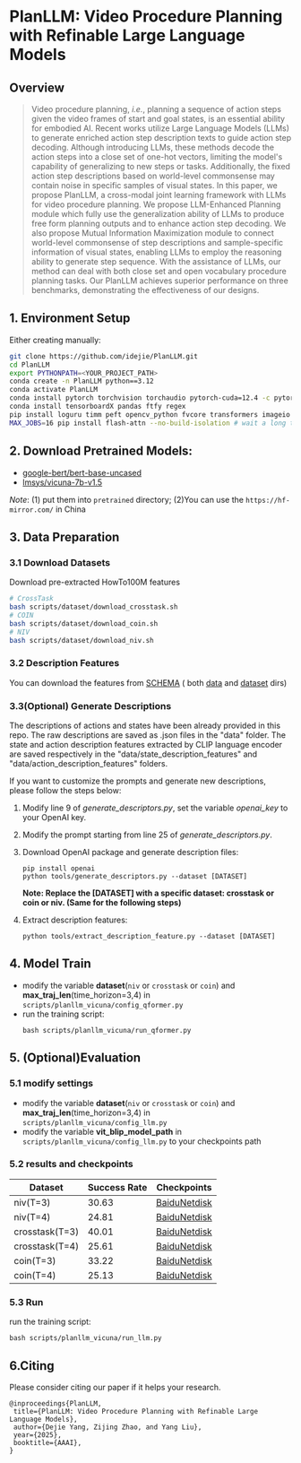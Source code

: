 # PlanLLM: Video Procedure Planning with Refinable Large Language Models


<!-- ## Updates
- 2024/12/16: Release `PlanLLM-Vicuna7B` code, checkpoints and dataset
- 2024/12/90: **PlanLLM** accepted by **AAAI2025** -->
## Overview
> Video procedure planning, *i.e.*, planning a sequence of action steps given the video frames of start and goal states, is an essential ability for embodied AI.
Recent works utilize Large Language Models (LLMs) to generate enriched action step description texts to guide action step decoding.
Although introducing LLMs, these methods decode the action steps into a close set of one-hot vectors, limiting the model's capability of generalizing to new steps or tasks.
Additionally, the fixed action step descriptions based on world-level commonsense may contain noise in specific samples of visual states.
In this paper, we propose PlanLLM, a cross-modal joint learning framework with LLMs for video procedure planning.
We propose LLM-Enhanced Planning module which fully use the generalization ability of LLMs to produce free form planning outputs and to enhance action step decoding.
We also propose Mutual Information Maximization module to connect world-level commonsense of step descriptions and sample-specific information of visual states, enabling LLMs to employ the reasoning ability to generate step sequence.
With the assistance of LLMs, our method can deal with both close set and open vocabulary procedure planning tasks.
Our PlanLLM achieves superior performance on three benchmarks, demonstrating the effectiveness of our designs.

## 1. Environment Setup

Either creating manually:

```bash
git clone https://github.com/idejie/PlanLLM.git
cd PlanLLM
export PYTHONPATH=<YOUR_PROJECT_PATH>
conda create -n PlanLLM python==3.12
conda activate PlanLLM
conda install pytorch torchvision torchaudio pytorch-cuda=12.4 -c pytorch -c nvidia
conda install tensorboardX pandas ftfy regex
pip install loguru timm peft opencv_python fvcore transformers imageio  wandb sentencepiece einops scipy
MAX_JOBS=16 pip install flash-attn --no-build-isolation # wait a long time to build the dependency...

```

## 2. Download Pretrained Models:
- [google-bert/bert-base-uncased](https://huggingface.co/google-bert/bert-base-uncased)
- [lmsys/vicuna-7b-v1.5](https://huggingface.co/lmsys/vicuna-7b-v1.5)

*Note*: (1) put them into `pretrained` directory; (2)You can use the `https://hf-mirror.com/` in China



## 3. Data Preparation


### 3.1 Download Datasets

Download pre-extracted HowTo100M features

```bash
# CrossTask
bash scripts/dataset/download_crosstask.sh
# COIN
bash scripts/dataset/download_coin.sh
# NIV
bash scripts/dataset/download_niv.sh
```

### 3.2 Description Features
You can download the features from [SCHEMA](https://github.com/WenliangGuo/SCHEMA) ( both [data](https://github.com/WenliangGuo/SCHEMA/tree/master/data) and [dataset](https://github.com/WenliangGuo/SCHEMA/tree/master/dataset) dirs)

### 3.3(Optional) Generate Descriptions

The descriptions of actions and states have been already provided in this repo. The raw descriptions are saved as .json files in the "data" folder. The state and action description features extracted by CLIP language encoder are saved respectively in the "data/state_description_features" and "data/action_description_features" folders.

If you want to customize the prompts and generate new descriptions, please follow the steps below:

1. Modify line 9 of *generate_descriptors.py*, set the variable *openai_key* to your OpenAI key.
2. Modify the prompt starting from line 25 of *generate_descriptors.py*.
3. Download OpenAI package and generate description files:

   ```
   pip install openai
   python tools/generate_descriptors.py --dataset [DATASET]
   ```

   **Note: Replace the [DATASET] with a specific dataset: crosstask or coin or niv. (Same for the following steps)**
4. Extract description features:

   ```
   python tools/extract_description_feature.py --dataset [DATASET]
   ```

## 4. Model Train
- modify the variable **dataset**(`niv` or  `crosstask` or `coin`) and **max_traj_len**(time_horizon=3,4) in `scripts/planllm_vicuna/config_qformer.py`   
- run the training script:
   ```
   bash scripts/planllm_vicuna/run_qformer.py
   ```

## 5. (Optional)Evaluation
### 5.1 modify settings
- modify the variable **dataset**(`niv` or  `crosstask` or `coin`) and **max_traj_len**(time_horizon=3,4) in `scripts/planllm_vicuna/config_llm.py`    
- modify the variable **vit_blip_model_path** in `scripts/planllm_vicuna/config_llm.py` to your checkpoints path

### 5.2 results and checkpoints
| Dataset   | Success Rate | Checkpoints |
| --------- | ------------- | ----------- |
| niv(T=3)      | 30.63         |    [BaiduNetdisk](https://pan.baidu.com/s/1SxSNwxqI1WzfO7iJ83Wy6w?pwd=plan)     |
| niv(T=4)      | 24.81         |     [BaiduNetdisk](https://pan.baidu.com/s/1Wtow-gQP4xKPNEyDeFlWqg?pwd=plan)     |
| crosstask(T=3) | 40.01         |   [BaiduNetdisk](https://pan.baidu.com/s/1JJrHdib02XInq9lURrHOeQ?pwd=plan)          |
| crosstask(T=4) | 25.61           |   [BaiduNetdisk](https://pan.baidu.com/s/1JJrHdib02XInq9lURrHOeQ?pwd=plan)         |
| coin(T=3)   | 33.22         |    [BaiduNetdisk](https://pan.baidu.com/s/1vWOgIGBfPb0SMHsvpZxgbg?pwd=plan)       |
| coin(T=4)      | 25.13         |  [BaiduNetdisk](https://pan.baidu.com/s/1vWOgIGBfPb0SMHsvpZxgbg?pwd=plan)          |
### 5.3 Run
run the training script:
   ```
   bash scripts/planllm_vicuna/run_llm.py
   ```
## 6.Citing
Please consider citing our paper if it helps your research.
```
@inproceedings{PlanLLM,
 title={PlanLLM: Video Procedure Planning with Refinable Large Language Models},
 author={Dejie Yang, Zijing Zhao, and Yang Liu},
 year={2025},
 booktitle={AAAI},
}
```
